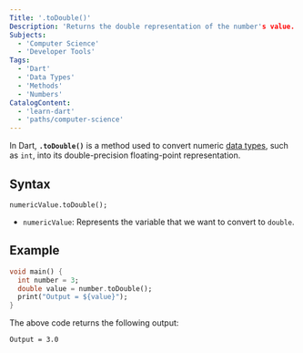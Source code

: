 ```yaml
---
Title: '.toDouble()'
Description: 'Returns the double representation of the number's value.'
Subjects:
  - 'Computer Science'
  - 'Developer Tools'
Tags:
  - 'Dart'
  - 'Data Types'
  - 'Methods'
  - 'Numbers'
CatalogContent:
  - 'learn-dart'
  - 'paths/computer-science'
---
```


In Dart, **`.toDouble()`** is a method used to convert numeric [data types](https://www.codecademy.com/resources/docs/dart/data-types), such as `int`, into its double-precision floating-point representation.

## Syntax

```pseudo
numericValue.toDouble();
```

- `numericValue`: Represents the variable that we want to convert to `double`.

## Example

```dart
void main() {
  int number = 3; 
  double value = number.toDouble();
  print("Output = ${value}");
}
```

The above code returns the following output:

```shell
Output = 3.0
```
